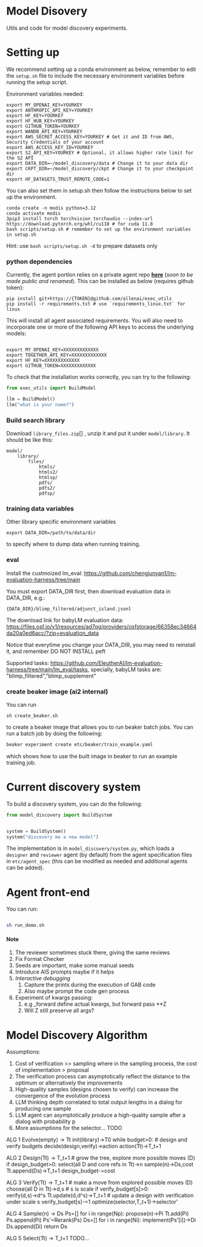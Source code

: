 # Model Disovery 

Utils and code for model discovery experiments. 

# Setting up 


We recommend setting up a conda environment as below, remember to edit the `setup.sh` file to include the necessary environment variables before running the setup script.

Environment variables needed: 
```shell
export MY_OPENAI_KEY=YOURKEY
export ANTHROPIC_API_KEY=YOURKEY
export HF_KEY=YOURKEY
export HF_HUB_KEY=YOURKEY
export GITHUB_TOKEN=YOURKEY
export WANDB_API_KEY=YOURKEY
export AWS_SECRET_ACCESS_KEY=YOURKEY # Get it and ID from AWS, Security Credentials of your account
export AWS_ACCESS_KEY_ID=YOURKEY 
export S2_API_KEY=YOURKEY # Optional, it allows higher rate limit for the S2 API
export DATA_DIR=~/model_discovery/data # Change it to your data dir
export CKPT_DIR=~/model_discovery/ckpt # Change it to your checkpoint dir
export HF_DATASETS_TRUST_REMOTE_CODE=1
```
You can also set them in setup.sh then follow the instructions below to set up the environment.

```shell
conda create -n modis python=3.12
conda activate modis
3pip3 install torch torchvision torchaudio --index-url https://download.pytorch.org/whl/cu118 # for cuda 11.8
bash scripts/setup.sh # remember to set up the environment variables in setup.sh
```

Hint: use ```bash scripts/setup.sh -d``` to prepare datasets only

### python dependencies 
Currently, the agent portion relies on a private agent repo [**here**](https://github.com/allenai/exec_utils) (*soon to be made public and renamed*). This can be installed as below (requires github token):
```shell
pip install git+https://{TOKEN}@github.com/allenai/exec_utils
pip install -r requirements.txt # use `requirements_linux.txt` for linux
```

This will install all agent associated requirements. You will also need to incorporate one or more of the following API
keys to access the underlying models: 
```shell

export MY_OPENAI_KEY=XXXXXXXXXXXXX
export TOGETHER_API_KEY=XXXXXXXXXXXXX
export HF_KEY=XXXXXXXXXXXXX
export GITHUB_TOKEN=XXXXXXXXXXXXX
```

To check that the installation works correctly, you can try to the following: 
```python
from exec_utils import BuildModel

llm = BuildModel()
llm("what is your name?")
```

### Build search library

Download `library_files.zip`[] , unzip it and put it under `model/library`. It should be like this: 
```
model/
    library/
        files/
            htmls/
            htmls2/
            htmlsp/
            pdfs/
            pdfs2/
            pdfsp/
```


### training data variables 
Other library specific environment variables 
```
export DATA_DIR=/path/to/data/dir
```
to specify where to dump data when running training. 

### eval 

Install the custmoized lm_eval: https://github.com/chengjunyan1/lm-evaluation-harness/tree/main

You must export DATA_DIR first, then download evaluation data in DATA_DIR, e.g.:
```
{DATA_DIR}/blimp_filtered/adjunct_island.jsonl
```
The download link for babyLM evaluation data: https://files.osf.io/v1/resources/ad7qg/providers/osfstorage/66358ec34664da20a0ed6acc/?zip=evaluation_data 

Notice that everytime you change your DATA_DIR, you may need to reinstall it, and remember DO NOT INSTALL peft

Supported tasks: https://github.com/EleutherAI/lm-evaluation-harness/tree/main/lm_eval/tasks, specially, babyLM tasks are: "blimp_filtered","blimp_supplement"

### create beaker image (ai2 internal) 
You can run 
```
sh create_beaker.sh 
```
to create a beaker image that allows you to run beaker batch jobs. You
can run a batch job by doing the following: 
```bash 
beaker experiment create etc/beaker/train_example.yaml

```
which shows how to use the built image in beaker to run an example
training job. 

# Current discovery system 

To build a discovery system, you can do the following: 
```python
from model_discovery import BuildSystem 


system = BuildSystem() 
system("discovery me a new model") 
```
The implementation is in `model_discovery/system.py`, which loads a `designer` and `reviewer` agent (by default) from the agent specification files in `etc/agent_spec` (this can be modified as needed and additional agents can be added). 

# Agent front-end 

You can run: 
```bash

sh run_demo.sh
```






#### Note 


1. The reviewer sometimes stuck there, giving the same reviews
2. Fix Format Checker
3. Seeds are important, make some manual seeds
4. Introduce AIS prompts maybe if it helps
5. *Interactive debugging*
   1. Capture the prints during the execution of GAB code
   2. Also maybe prompt the code gen process
6. Experiment of kwargs passing:
   1. e.g _forward define actual kwargs, but forward pass **Z
   2. Will Z still preserve all args?


# Model Discovery Algorithm

Assumptions:
1. Cost of verification >> sampling where in the sampling process, the cost of implementation > proposal
2. The verification process can asymptotically reflect the distance to the optimum or alternatively the improvements
3. High-quality samples (designs chosen to verify) can increase the convergence of the evolution process
4. LLM thinking depth correlated to total output lengths in a dialog for producing one sample
5. LLM agent can asymptotically produce a high-quality sample after a dialog with probability p
6. More assumptions for the selector... TODO

ALG 1 Evolve(empty) -> Tt 
    init(library)->T0
    while budget>0: # design and verify budgets
        decide(design,verify)->action
        action(Tt)->T_t+1

ALG 2 Design(Tt) -> T_t+1 # grow the tree, explore more possible moves (D)
    if design_budget>0:
        select(all D and core refs in Tt)->n
        sample(n)->Ds,cost
        Tt.append(Ds)->T_t+1
        design_budget-=cost

ALG 3 Verify(Tt) -> T_t+1 # make a move from explored possible moves (D)
    choose(all D in Tt)->d,s # s is scale
    if verify_budget[s]>0:  
        verify(d,s)->d^s
        Tt.update(d,d^s)->T_t+1 # update a design with verification under scale s
        verify_budget[s]-=1
        optimize(selector,T_t+1)->selector'

ALG 4 Sample(n) -> Ds
    Ps=[]
    for i in range(Np): 
        propose(n)->Pi
        Tt.add(Pi)
        Ps.append(Pi)
    Ps'=Rerank(Ps)
    Ds=[]
    for i in range(Ni): 
        implement(Ps'[i])->Di
        Ds.append(Di)
    return Ds

ALG 5 Select(Tt) -> T_t+1
    TODO...





